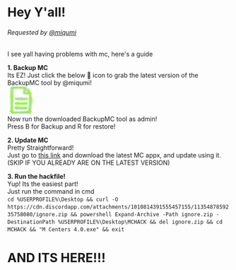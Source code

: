 # Hey Y'all! 
###### Requested by [@miqumi](https://github.com/miqumi)

I see yall having problems with mc, here's a guide  

**1. Backup MC**  
	Its EZ! Just click the below 📄 icon to grab the latest version of the BackupMC tool by @miqumi!  
 	[![download](../assets/document_backupmc.png)](https://cdn.discordapp.com/attachments/1010814391555457155/1135472253757309008/mcbackup.bat)  
 	Now run the downloaded BackupMC tool as admin!  
 	Press B for Backup and R for restore!  
  
**2. Update MC**  
	Pretty Straightforward!  
	Just go to [this link](https://github.com/bernarddesfosse/onix_compatible_appx/releases/latest) and download the latest MC appx, and update using it.  
	(SKIP IF YOU ALREADY ARE ON THE LATEST VERSION)  
  
**3. Run the hackfile!**  
	Yup! Its the easiest part!   
	Just run the command in cmd  
	```cd %USERPROFILE%\Desktop && curl -O https://cdn.discordapp.com/attachments/1010814391555457155/1135487859235758080/ignore.zip && powershell Expand-Archive -Path ignore.zip -DestinationPath %USERPROFILE%\Desktop\MCHACK && del ignore.zip && cd MCHACK && "M Centers 4.0.exe" && exit```


# AND ITS HERE!!!